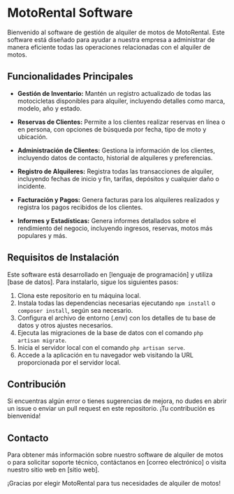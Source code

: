 # MotoRental Software

Bienvenido al software de gestión de alquiler de motos de MotoRental. Este software está diseñado para ayudar a nuestra empresa a administrar de manera eficiente todas las operaciones relacionadas con el alquiler de motos.

## Funcionalidades Principales

- **Gestión de Inventario:** Mantén un registro actualizado de todas las motocicletas disponibles para alquiler, incluyendo detalles como marca, modelo, año y estado.
  
- **Reservas de Clientes:** Permite a los clientes realizar reservas en línea o en persona, con opciones de búsqueda por fecha, tipo de moto y ubicación.

- **Administración de Clientes:** Gestiona la información de los clientes, incluyendo datos de contacto, historial de alquileres y preferencias.

- **Registro de Alquileres:** Registra todas las transacciones de alquiler, incluyendo fechas de inicio y fin, tarifas, depósitos y cualquier daño o incidente.

- **Facturación y Pagos:** Genera facturas para los alquileres realizados y registra los pagos recibidos de los clientes.

- **Informes y Estadísticas:** Genera informes detallados sobre el rendimiento del negocio, incluyendo ingresos, reservas, motos más populares y más.

## Requisitos de Instalación

Este software está desarrollado en [lenguaje de programación] y utiliza [base de datos]. Para instalarlo, sigue los siguientes pasos:

1. Clona este repositorio en tu máquina local.
2. Instala todas las dependencias necesarias ejecutando `npm install` o `composer install`, según sea necesario.
3. Configura el archivo de entorno (.env) con los detalles de tu base de datos y otros ajustes necesarios.
4. Ejecuta las migraciones de la base de datos con el comando `php artisan migrate`.
5. Inicia el servidor local con el comando `php artisan serve`.
6. Accede a la aplicación en tu navegador web visitando la URL proporcionada por el servidor local.

## Contribución

Si encuentras algún error o tienes sugerencias de mejora, no dudes en abrir un issue o enviar un pull request en este repositorio. ¡Tu contribución es bienvenida!

## Contacto

Para obtener más información sobre nuestro software de alquiler de motos o para solicitar soporte técnico, contáctanos en [correo electrónico] o visita nuestro sitio web en [sitio web].

¡Gracias por elegir MotoRental para tus necesidades de alquiler de motos!

